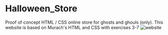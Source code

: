# Halloween_Store
Proof of concept HTML / CSS online store for ghosts and ghouls (only). This website is based on Murach's HTML and CSS with exercises 3-7
![website](https://github.com/BeigeSweatshirt/main/Halloween_Store/blob/demo.png)
